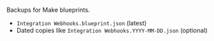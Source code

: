 Backups for Make blueprints.
- `Integration Webhooks.blueprint.json` (latest)
- Dated copies like `Integration Webhooks.YYYY-MM-DD.json` (optional)

